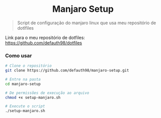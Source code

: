 <h1 align="center">
  Manjaro Setup
</h1>

> Script de configuração do manjaro linux que usa meu repositório de dotlfiles

Link para o meu repositório de dotfiles: https://github.com/defauth98/dotfiles

### Como usar

```bash
# Clone o repositório
git clone https://github.com/defauth98/manjaro-setup.git

# Entre na pasta
cd manjaro-setup

# De permissões de execução ao arquivo
chmod +x setup-manjaro.sh

# Execute o script
./setup-manjaro.sh
```
